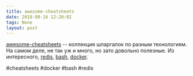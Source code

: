 ```yaml
---
title: awesome-cheatsheets
date: 2018-08-16 12:20:02
tags: None
layout: post
---
```


[awesome-cheatsheets](https://github.com/LeCoupa/awesome-cheatsheets) -- коллекция шпаргалок по разным технологиям. На самом деле, не так уж и много, но зато довольно полезные. Из интересного, [redis](https://github.com/LeCoupa/awesome-cheatsheets/blob/master/databases/redis.sh), [bash](https://github.com/LeCoupa/awesome-cheatsheets/blob/master/languages/bash.sh), [docker](https://github.com/LeCoupa/awesome-cheatsheets/blob/master/tools/docker.sh).

#cheatsheets #docker #bash #redis
